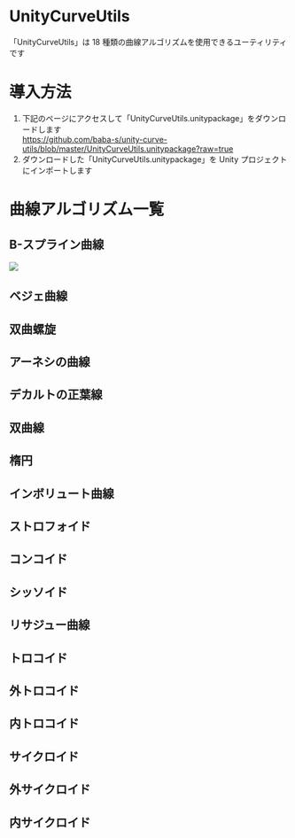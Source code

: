 # UnityCurveUtils

「UnityCurveUtils」は 18 種類の曲線アルゴリズムを使用できるユーティリティです  

# 導入方法

1. 下記のページにアクセスして「UnityCurveUtils.unitypackage」をダウンロードします  
https://github.com/baba-s/unity-curve-utils/blob/master/UnityCurveUtils.unitypackage?raw=true
2. ダウンロードした「UnityCurveUtils.unitypackage」を Unity プロジェクトにインポートします  

# 曲線アルゴリズム一覧

## B-スプライン曲線

![](https://raw.githubusercontent.com/baba-s/unity-curve-utils/master/Screenshots/01_B_SplineCurve.png)

## ベジェ曲線
## 双曲螺旋
## アーネシの曲線
## デカルトの正葉線
## 双曲線
## 楕円
## インボリュート曲線
## ストロフォイド
## コンコイド
## シッソイド
## リサジュー曲線
## トロコイド
## 外トロコイド
## 内トロコイド
## サイクロイド
## 外サイクロイド
## 内サイクロイド